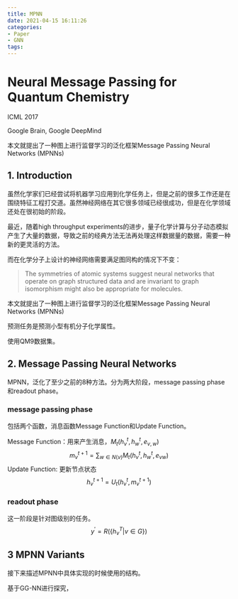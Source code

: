 ```yaml
---
title: MPNN
date: 2021-04-15 16:11:26
categories:
- Paper
- GNN
tags:
---
```


# Neural Message Passing for Quantum Chemistry

ICML 2017

Google Brain, Google DeepMind

本文就提出了一种图上进行监督学习的泛化框架Message Passing Neural Networks (MPNNs)

<!--more-->

## 1. Introduction

虽然化学家们已经尝试将机器学习应用到化学任务上，但是之前的很多工作还是在围绕特征工程打交道。虽然神经网络在其它很多领域已经很成功，但是在化学领域还处在很初始的阶段。

最近，随着high throughput experiments的进步，量子化学计算与分子动态模拟产生了大量的数据，导致之前的经典方法无法再处理这样数据量的数据，需要一种新的更灵活的方法。

而在化学分子上设计的神经网络需要满足图同构的情况下不变：

> The symmetries of atomic systems suggest neural networks that operate on graph structured data and are invariant to graph isomorphism might also be appropriate for molecules.

本文就提出了一种图上进行监督学习的泛化框架Message Passing Neural Networks (MPNNs)

预测任务是预测小型有机分子化学属性。

使用QM9数据集。

## 2. Message Passing Neural Networks

MPNN，泛化了至少之前的8种方法。分为两大阶段，message passing phase和readout phase。

### message passing phase

包括两个函数，消息函数Message Function和Update Function。

Message Function：用来产生消息，$M_t(h_v^t, h_w^t, e_{v,w})$
$$
m_v^{t+1}=\sum_{w\in N(v)} M_t(h_v^t, h_w^t, e_{vw})
$$
Update Function: 更新节点状态
$$
h_v^{t+1}=U_t(h_v^t, m_v^{t+1})
$$

### readout phase

这一阶段是针对图级别的任务。
$$
y^\prime=R(\{ h_v^T | v\in G \})
$$

## 3 MPNN Variants

接下来描述MPNN中具体实现的时候使用的结构。

基于GG-NN进行探究，

